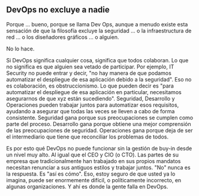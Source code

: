 ## DevOps no excluye a nadie

Porque ... bueno, porque se llama Dev Ops, aunque a menudo existe esta sensación de que la filosofía excluye la seguridad ... o la infraestructura de red ... o los diseñadores gráficos ... o alguien.

No lo hace.

Si DevOps significa cualquier cosa, significa que todos colaboran. Lo que no significa es que alguien sea vetado de participar. Por ejemplo, IT Security no puede entrar y decir, "no hay manera de que podamos automatizar el despliegue de esa aplicación debido a la seguridad". Eso no es colaboración, es obstruccionismo. Lo que pueden decir es "para automatizar el despliegue de esa aplicación en particular, necesitamos asegurarnos de que xyz están sucediendo". Seguridad, Desarrollo y Operaciones pueden trabajar juntos para automatizar esos requisitos, ayudando a asegurar que todas las veces se lleven a cabo de forma consistente. Seguridad gana porque sus preocupaciones se cumplen como parte del proceso. Desarrollo gana porque obtiene una mejor comprensión de las preocupaciones de seguridad. Operaciones gana porque deja de ser el intermediario que tiene que reconciliar los problemas de todos.

Es por esto qué DevOps no puede funcionar sin la gestión de buy-in desde un nivel muy alto. Al igual que el CEO y CIO (o CTO). Las partes de su empresa que tradicionalmente han trabajado en sus propios mandatos necesitan renunciar a sus antiguos estilos y trabajar juntos. "No" nunca es la respuesta. Es "así es cómo". Eso, estoy seguro de que usted ya lo imagina, puede ser enormemente difícil, o políticamente incorrecto, en algunas organizaciones. Y ahí es donde la gente falla en DevOps.
